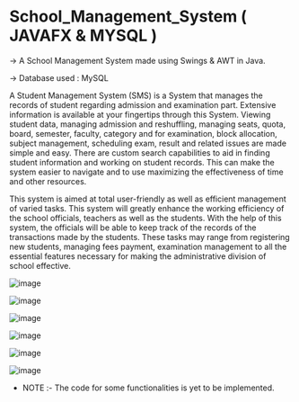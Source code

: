 # School_Management_System ( JAVAFX & MYSQL )

-> A School Management System made using Swings & AWT in Java.

-> Database used : MySQL

A Student Management System (SMS) is a System that manages the records of student regarding admission and examination part. Extensive information is
available at your fingertips through this System. Viewing student data, managing admission and reshuffling, managing seats, quota, board, semester, faculty,
category and for examination, block allocation, subject management, scheduling exam, result and related issues are made simple and easy. There are custom
search capabilities to aid in finding student information and working on student records. This can make the system easier to navigate and to use maximizing the
effectiveness of time and other resources. 

This system is aimed at total user-friendly as well as efficient management of varied tasks. This system will greatly enhance the working efficiency of the school
officials, teachers as well as the students. With the help of this system, the officials will be able to keep track of the records of the transactions made by the students. These tasks may range from registering new students, managing fees payment, examination management to all the essential features necessary for making the
administrative division of school effective.



![image](https://user-images.githubusercontent.com/93463535/176015268-ffd3bf83-8759-43f0-b728-c2490c30bcf7.png)


![image](https://user-images.githubusercontent.com/93463535/176015409-7f4a8a28-3c7a-476c-9097-1326a9b9de40.png)


![image](https://user-images.githubusercontent.com/93463535/176015481-d199ee42-cc0b-4d1b-ada9-858cfef59343.png)


![image](https://user-images.githubusercontent.com/93463535/176015623-d633c786-08b2-4d16-a9be-a91bdb972fed.png)


![image](https://user-images.githubusercontent.com/93463535/176015684-cf19d28f-964c-4d8c-9f42-d1d77b237198.png)


![image](https://user-images.githubusercontent.com/93463535/176015714-6b37179d-2f84-4664-9d76-0fd1b59d66f4.png)


* NOTE :- The code for some functionalities is  yet to be implemented.  
